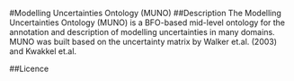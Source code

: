 #Modelling Uncertainties Ontology (MUNO)
##Description
The Modelling Uncertainties Ontology (MUNO) is a BFO-based mid-level ontology for the annotation and description of modelling uncertainties in many domains. 
MUNO was built based on the uncertainty matrix by Walker et.al. (2003) and Kwakkel et.al.

##Licence
